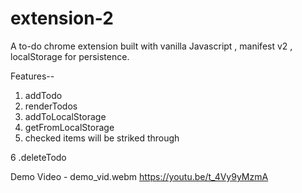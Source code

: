 # extension-2

A to-do chrome extension built with vanilla Javascript , manifest v2 , localStorage for persistence.

Features-- 

1. addTodo
2. renderTodos 
3. addToLocalStorage
4. getFromLocalStorage
5. checked items will be striked through

6 .deleteTodo

Demo Video - demo_vid.webm
https://youtu.be/t_4Vy9yMzmA 


